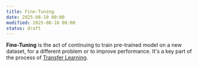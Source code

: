 ```yaml
---
title: Fine-Tuning
date: 2025-08-10 00:00
modified: 2025-08-10 00:00
status: draft
---
```


**Fine-Tuning** is the act of continuing to train pre-trained model on a new dataset, for a different problem or to improve performance. It's a key part of the process of [Transfer Learning](transfer-learning.md).
